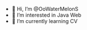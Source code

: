 - 👋 Hi, I’m @OoWaterMelonS
- 👀 I’m interested in Java Web 
- 🌱 I’m currently learning CV


<!---
OoWaterMelonS/OoWaterMelonS is a ✨ special ✨ repository because its `README.md` (this file) appears on your GitHub profile.
You can click the Preview link to take a look at your changes.
--->
